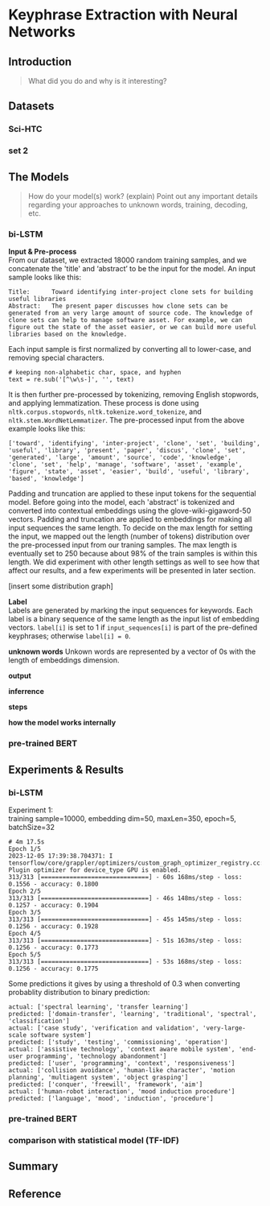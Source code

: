 # Keyphrase Extraction with Neural Networks

## Introduction

> What did you do and why is it interesting?

## Datasets

### Sci-HTC

### set 2

## The Models

> How do your model(s) work? (explain) Point out any important details regarding your approaches to unknown words, training, decoding, etc.

### bi-LSTM

**Input & Pre-process**  
From our dataset, we extracted 18000 random training samples, and we concatenate the 'title' and ‘abstract’ to be the input for the model. An input sample looks like this:

    Title:      Toward identifying inter-project clone sets for building useful libraries
    Abstract:   The present paper discusses how clone sets can be generated from an very large amount of source code. The knowledge of clone sets can help to manage software asset. For example, we can figure out the state of the asset easier, or we can build more useful libraries based on the knowledge.

Each input sample is first normalized by converting all to lower-case, and removing special characters.

    # keeping non-alphabetic char, space, and hyphen
    text = re.sub('[^\w\s-]', '', text)

It is then further pre-processed by tokenizing, removing English stopwords, and applying lemmatization. These process is done using `nltk.corpus.stopwords`, `nltk.tokenize.word_tokenize`, and `nltk.stem.WordNetLemmatizer`. The pre-processed input from the above example looks like this:

    ['toward', 'identifying', 'inter-project', 'clone', 'set', 'building', 'useful', 'library', 'present', 'paper', 'discus', 'clone', 'set', 'generated', 'large', 'amount', 'source', 'code', 'knowledge', 'clone', 'set', 'help', 'manage', 'software', 'asset', 'example', 'figure', 'state', 'asset', 'easier', 'build', 'useful', 'library', 'based', 'knowledge']

Padding and truncation are applied to these input tokens for the sequential model.
Before going into the model, each 'abstract' is tokenized and converted into contextual embeddings using the glove-wiki-gigaword-50 vectors. Padding and truncation are applied to embeddings for making all input sequences the same length.
To decide on the max length for setting the input, we mapped out the length (number of tokens) distribution over the pre-processed input from our traning samples. The max length is eventually set to 250 because about 98% of the train samples is within this length. We did experiment with other length settings as well to see how that affect our results, and a few experiments will be presented in later section.

[insert some distribution graph]

**Label**  
Labels are generated by marking the input sequences for keywords. Each label is a binary sequence of the same length as the input list of embedding vectors. `label[i]` is set to 1 if `input_sequences[i]` is part of the pre-defined keyphrases; otherwise `label[i] = 0`.

**unknown words**
Unkown words are represented by a vector of 0s with the length of embeddings dimension.

**output**

**inferrence**

**steps**

**how the model works internally**

### pre-trained BERT

## Experiments & Results

### bi-LSTM

Experiment 1:  
training sample=10000, embedding dim=50, maxLen=350, epoch=5, batchSize=32

    # 4m 17.5s
    Epoch 1/5
    2023-12-05 17:39:38.704371: I tensorflow/core/grappler/optimizers/custom_graph_optimizer_registry.cc:117] Plugin optimizer for device_type GPU is enabled.
    313/313 [==============================] - 60s 168ms/step - loss: 0.1556 - accuracy: 0.1800
    Epoch 2/5
    313/313 [==============================] - 46s 148ms/step - loss: 0.1257 - accuracy: 0.1904
    Epoch 3/5
    313/313 [==============================] - 45s 145ms/step - loss: 0.1256 - accuracy: 0.1928
    Epoch 4/5
    313/313 [==============================] - 51s 163ms/step - loss: 0.1256 - accuracy: 0.1773
    Epoch 5/5
    313/313 [==============================] - 53s 168ms/step - loss: 0.1256 - accuracy: 0.1775

Some predictions it gives by using a threshold of 0.3 when converting probablity distribution to binary prediction:

    actual: ['spectral learning', 'transfer learning']
    predicted: ['domain-transfer', 'learning', 'traditional', 'spectral', 'classification']
    actual: ['case study', 'verification and validation', 'very-large-scale software system']
    predicted: ['study', 'testing', 'commissioning', 'operation']
    actual: ['assistive technology', 'context aware mobile system', 'end-user programming', 'technology abandonment']
    predicted: ['user', 'programming', 'context', 'responsiveness']
    actual: ['collision avoidance', 'human-like character', 'motion planning', 'multiagent system', 'object grasping']
    predicted: ['conquer', 'freewill', 'framework', 'aim']
    actual: ['human-robot interaction', 'mood induction procedure']
    predicted: ['language', 'mood', 'induction', 'procedure']

### pre-trained BERT

### comparison with statistical model (TF-IDF)

## Summary

## Reference
